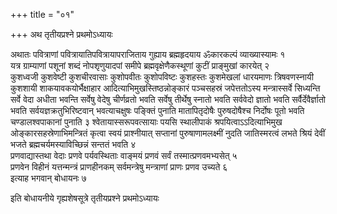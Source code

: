 +++
title = "०१"

+++
अथ तृतीयप्रश्ने प्रथमोऽध्यायः

अथातः पवित्राणां
पवित्रायातिपवित्रायापराजिताय
गुह्याय ब्रह्महृदयाय ॐकारकल्पं व्याख्यास्यामः १  
यत्र ग्राम्याणां पशूनां
शब्दं नोपशृणुयादपां समीपे ब्रह्मवृक्षेणैकस्थूणां कुटीं प्राङ्मुखां
कारयेत् २  
कुशध्वजी कुशवेष्टी कुशचीरवासाः कुशोपवीतः कुशोपविष्टः
कुशहस्तः कुशमेखलां धारयमाणः त्रिषवणस्नायी कुशशायी
शाकयावकयोर्भैक्षाहार
आदित्याभिमुखस्तिष्ठन्नोङ्कारं पञ्चसहस्रं
जपेत्ततोऽस्य मन्त्रास्सर्वे सिध्यन्ति सर्वे वेदा अधीता भवन्ति
सर्वेषु वेदेषु चीर्णव्रतो भवति सर्वेषु तीर्थेषु स्नातो भवति
सर्ववेदो ज्ञातो भवति सर्वैर्देवैर्ज्ञातो भवति
सर्वयज्ञक्रतुभिरिष्टवान्
भवत्याचक्षुषः पङ्क्तिं पुनाति मातापितृदोषैः पुरुषदोषैश्च
निर्दोषः पूतो भवति चण्डालश्वपाकानां पुनाति ३
श्वेतायास्सरूपवत्सायाः पयसि
स्थालीपाकं श्रपयित्वाऽऽदित्याभिमुख ओङ्कारसहस्रेणाभिमन्त्रितं
कृत्वा स्वयं प्राश्नीयात् सप्तानां पुरुषाणामलक्ष्मीं नुदति
जातिस्मरत्वं लभते श्रियं देवीं भजते
ब्रह्मचर्यमस्याविच्छिन्नं सन्ततं भवति
४  
प्रणवाद्यास्तथा वेदाः प्रणवे पर्यवस्थिताः वाङ्मयं प्रणवं सर्वं
तस्मात्प्रणवमभ्यसेत् ५  
प्रणवेन विहीनं यत्तन्मन्त्रं
प्राणहीनकम् सर्वमन्त्रेषु मन्त्राणां प्राणः प्रणव
उच्यते ६  
इत्याह भगवान् बोधायनः ७  

इति बोधायनीये गृह्यशेषसूत्रे
तृतीयप्रश्ने प्रथमोऽध्यायः
